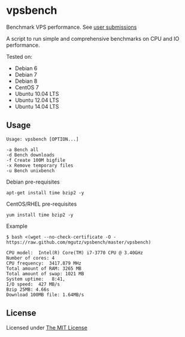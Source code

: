 # vpsbench

Benchmark VPS performance. See [user submissions](https://github.com/mgutz/vpsbench/wiki/VPS-Hosts)

A script to run simple and comprehensive benchmarks on CPU and IO performance.


Tested on:

* Debian 6
* Debian 7
* Debian 8
* CentOS 7
* Ubuntu 10.04 LTS
* Ubuntu 12.04 LTS
* Ubuntu 14.04 LTS


## Usage

    Usage: vpsbench [OPTION...]

    -a Bench all
    -d Bench downloads
    -f Create 100M bigfile
    -x Remove temporary files
    -u Bench unixbench

Debian pre-requisites

    apt-get install time bzip2 -y
    
CentOS/RHEL pre-requisites

    yum install time bzip2 -y


Example


    $ bash <(wget --no-check-certificate -O - https://raw.github.com/mgutz/vpsbench/master/vpsbench)

    CPU model:  Intel(R) Core(TM) i7-3770 CPU @ 3.40GHz
    Number of cores: 4
    CPU frequency:  3417.879 MHz
    Total amount of RAM: 3265 MB
    Total amount of swap: 1021 MB
    System uptime:   8:41,
    I/O speed:  427 MB/s
    Bzip 25MB: 4.66s
    Download 100MB file: 1.64MB/s


## License

Licensed under [The MIT License](LICENSE)
